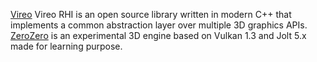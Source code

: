 [Vireo](https://henrimichelon.github.io/Vireo/) Vireo RHI is an open source library written in modern C++ that implements a common abstraction layer over multiple 3D graphics APIs.
[ZeroZero](https://HenriMichelon.github.io/ZeroZero) is an experimental 3D engine based on Vulkan 1.3 and Jolt 5.x made for learning purpose.

